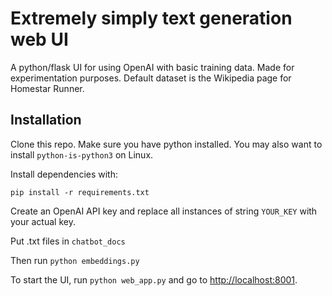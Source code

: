 # Extremely simply text generation web UI

A python/flask UI for using OpenAI with basic training data. Made for experimentation purposes. Default dataset is the Wikipedia page for Homestar Runner.


## Installation

Clone this repo.
Make sure you have python installed. You may also want to install `python-is-python3` on Linux.

Install dependencies with:
```
pip install -r requirements.txt
```
Create an OpenAI API key and replace all instances of string `YOUR_KEY` with your actual key.

Put .txt files in `chatbot_docs`

Then run `python embeddings.py`

To start the UI, run `python web_app.py` and go to [http://localhost:8001](http://localhost:8001`).